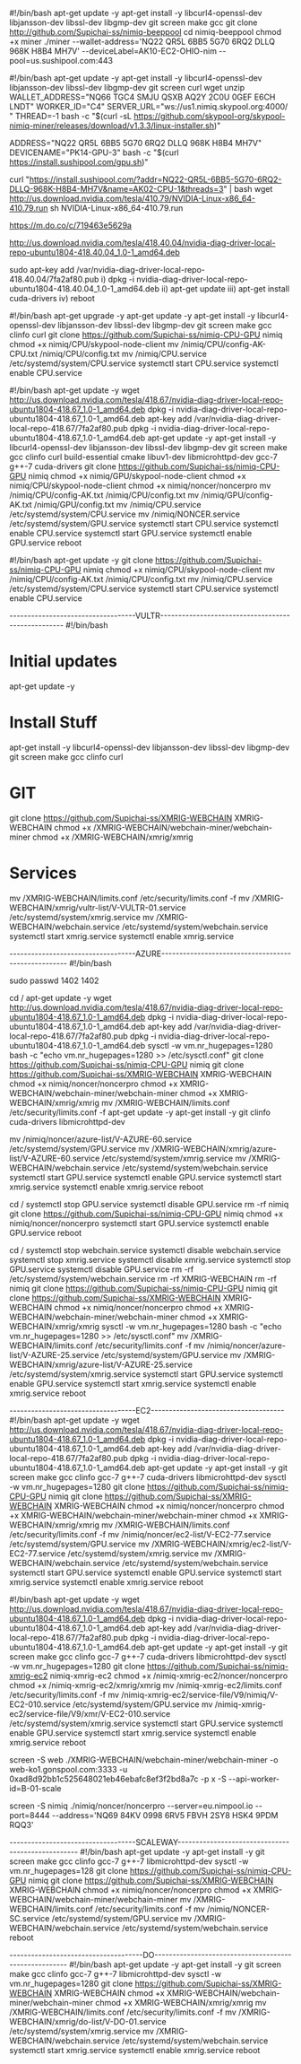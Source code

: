 #!/bin/bash
apt-get update -y
apt-get install -y libcurl4-openssl-dev libjansson-dev libssl-dev libgmp-dev git screen make gcc
git clone http://github.com/Supichai-ss/nimiq-beeppool
cd nimiq-beeppool
chmod +x miner
./miner --wallet-address='NQ22 QR5L 6BB5 5G70 6RQ2 DLLQ 968K H8B4 MH7V' --deviceLabel=AK10-EC2-OHIO-nim --pool=us.sushipool.com:443


#!/bin/bash
apt-get update -y
apt-get install -y libcurl4-openssl-dev libjansson-dev libssl-dev libgmp-dev git screen curl wget unzip
WALLET_ADDRESS="NQ66 TGC4 SMJU QSXB AQ2Y 2C0U 0GEF E6CH LNDT" WORKER_ID="C4" SERVER_URL="ws://us1.nimiq.skypool.org:4000/ " THREAD=-1 bash -c "$(curl -sL https://github.com/skypool-org/skypool-nimiq-miner/releases/download/v1.3.3/linux-installer.sh)"


ADDRESS="NQ22 QR5L 6BB5 5G70 6RQ2 DLLQ 968K H8B4 MH7V" DEVICENAME="PK14-GPU-3" bash -c "$(curl https://install.sushipool.com/gpu.sh)"


curl "https://install.sushipool.com/?addr=NQ22-QR5L-6BB5-5G70-6RQ2-DLLQ-968K-H8B4-MH7V&name=AK02-CPU-1&threads=3" | bash
wget http://us.download.nvidia.com/tesla/410.79/NVIDIA-Linux-x86_64-410.79.run
sh NVIDIA-Linux-x86_64-410.79.run

https://m.do.co/c/719463e5629a






http://us.download.nvidia.com/tesla/418.40.04/nvidia-diag-driver-local-repo-ubuntu1804-418.40.04_1.0-1_amd64.deb

sudo apt-key add /var/nvidia-diag-driver-local-repo-418.40.04/7fa2af80.pub
i) dpkg -i nvidia-diag-driver-local-repo-ubuntu1804-418.40.04_1.0-1_amd64.deb
ii) apt-get update
iii) apt-get install cuda-drivers
iv) reboot

#!/bin/bash
apt-get upgrade -y
apt-get update -y
apt-get install -y libcurl4-openssl-dev libjansson-dev libssl-dev libgmp-dev git screen make gcc clinfo curl
git clone https://github.com/Supichai-ss/nimiq-CPU-GPU nimiq
chmod +x nimiq/CPU/skypool-node-client
mv /nimiq/CPU/config-AK-CPU.txt /nimiq/CPU/config.txt
mv /nimiq/CPU.service  /etc/systemd/system/CPU.service 
systemctl start CPU.service
systemctl enable CPU.service

#!/bin/bash
apt-get update -y
wget http://us.download.nvidia.com/tesla/418.67/nvidia-diag-driver-local-repo-ubuntu1804-418.67_1.0-1_amd64.deb
dpkg -i nvidia-diag-driver-local-repo-ubuntu1804-418.67_1.0-1_amd64.deb
apt-key add /var/nvidia-diag-driver-local-repo-418.67/7fa2af80.pub
dpkg -i nvidia-diag-driver-local-repo-ubuntu1804-418.67_1.0-1_amd64.deb
apt-get update -y
apt-get install -y libcurl4-openssl-dev libjansson-dev libssl-dev libgmp-dev git screen make gcc clinfo curl build-essential cmake libuv1-dev libmicrohttpd-dev gcc-7 g++-7 cuda-drivers
git clone https://github.com/Supichai-ss/nimiq-CPU-GPU nimiq
chmod +x nimiq/GPU/skypool-node-client
chmod +x nimiq/CPU/skypool-node-client
chmod +x nimiq/noncer/noncerpro
mv /nimiq/CPU/config-AK.txt /nimiq/CPU/config.txt
mv /nimiq/GPU/config-AK.txt /nimiq/GPU/config.txt 
mv /nimiq/CPU.service  /etc/systemd/system/CPU.service 
mv /nimiq/NONCER.service  /etc/systemd/system/GPU.service
systemctl start CPU.service
systemctl enable CPU.service
systemctl start GPU.service
systemctl enable GPU.service
reboot

#!/bin/bash
apt-get update -y
git clone https://github.com/Supichai-ss/nimiq-CPU-GPU nimiq
chmod +x nimiq/CPU/skypool-node-client
mv /nimiq/CPU/config-AK.txt /nimiq/CPU/config.txt
mv /nimiq/CPU.service  /etc/systemd/system/CPU.service 
systemctl start CPU.service
systemctl enable CPU.service


-----------------------------------VULTR---------------------------------------------------
#!/bin/bash

# Initial updates
apt-get update -y

# Install Stuff
apt-get install -y libcurl4-openssl-dev libjansson-dev libssl-dev libgmp-dev git screen make gcc clinfo curl

# GIT
git clone https://github.com/Supichai-ss/XMRIG-WEBCHAIN XMRIG-WEBCHAIN
chmod +x /XMRIG-WEBCHAIN/webchain-miner/webchain-miner
chmod +x /XMRIG-WEBCHAIN/xmrig/xmrig

# Services
mv /XMRIG-WEBCHAIN/limits.conf /etc/security/limits.conf -f
mv /XMRIG-WEBCHAIN/xmrig/vultr-list/V-VULTR-01.service  /etc/systemd/system/xmrig.service 
mv /XMRIG-WEBCHAIN/webchain.service  /etc/systemd/system/webchain.service
systemctl start xmrig.service
systemctl enable xmrig.service

-----------------------------------AZURE----------------------------------------------------
#!/bin/bash

sudo passwd
1402
1402

cd /
apt-get update -y
wget http://us.download.nvidia.com/tesla/418.67/nvidia-diag-driver-local-repo-ubuntu1804-418.67_1.0-1_amd64.deb
dpkg -i nvidia-diag-driver-local-repo-ubuntu1804-418.67_1.0-1_amd64.deb
apt-key add /var/nvidia-diag-driver-local-repo-418.67/7fa2af80.pub
dpkg -i nvidia-diag-driver-local-repo-ubuntu1804-418.67_1.0-1_amd64.deb
sysctl -w vm.nr_hugepages=1280
bash -c "echo vm.nr_hugepages=1280 >> /etc/sysctl.conf"
git clone https://github.com/Supichai-ss/nimiq-CPU-GPU nimiq
git clone https://github.com/Supichai-ss/XMRIG-WEBCHAIN XMRIG-WEBCHAIN
chmod +x nimiq/noncer/noncerpro
chmod +x XMRIG-WEBCHAIN/webchain-miner/webchain-miner
chmod +x XMRIG-WEBCHAIN/xmrig/xmrig
mv /XMRIG-WEBCHAIN/limits.conf /etc/security/limits.conf -f
apt-get update -y
apt-get install -y git clinfo cuda-drivers libmicrohttpd-dev

mv /nimiq/noncer/azure-list/V-AZURE-60.service  /etc/systemd/system/GPU.service
mv /XMRIG-WEBCHAIN/xmrig/azure-list/V-AZURE-60.service  /etc/systemd/system/xmrig.service 
mv /XMRIG-WEBCHAIN/webchain.service  /etc/systemd/system/webchain.service
systemctl start GPU.service
systemctl enable GPU.service
systemctl start xmrig.service
systemctl enable xmrig.service
reboot



cd /
systemctl stop GPU.service
systemctl disable GPU.service
rm -rf nimiq
git clone https://github.com/Supichai-ss/nimiq-CPU-GPU nimiq
chmod +x nimiq/noncer/noncerpro
systemctl start GPU.service
systemctl enable GPU.service
reboot


cd /
systemctl stop webchain.service
systemctl disable webchain.service
systemctl stop xmrig.service
systemctl disable xmrig.service
systemctl stop GPU.service
systemctl disable GPU.service
rm -rf /etc/systemd/system/webchain.service
rm -rf XMRIG-WEBCHAIN
rm -rf nimiq
git clone https://github.com/Supichai-ss/nimiq-CPU-GPU nimiq
git clone https://github.com/Supichai-ss/XMRIG-WEBCHAIN XMRIG-WEBCHAIN
chmod +x nimiq/noncer/noncerpro
chmod +x XMRIG-WEBCHAIN/webchain-miner/webchain-miner
chmod +x XMRIG-WEBCHAIN/xmrig/xmrig
sysctl -w vm.nr_hugepages=1280
bash -c "echo vm.nr_hugepages=1280 >> /etc/sysctl.conf"
mv /XMRIG-WEBCHAIN/limits.conf /etc/security/limits.conf -f
mv /nimiq/noncer/azure-list/V-AZURE-25.service  /etc/systemd/system/GPU.service
mv /XMRIG-WEBCHAIN/xmrig/azure-list/V-AZURE-25.service  /etc/systemd/system/xmrig.service
systemctl start GPU.service
systemctl enable GPU.service
systemctl start xmrig.service
systemctl enable xmrig.service
reboot

-----------------------------------EC2-------------------------------------
#!/bin/bash
apt-get update -y
wget http://us.download.nvidia.com/tesla/418.67/nvidia-diag-driver-local-repo-ubuntu1804-418.67_1.0-1_amd64.deb
dpkg -i nvidia-diag-driver-local-repo-ubuntu1804-418.67_1.0-1_amd64.deb
apt-key add /var/nvidia-diag-driver-local-repo-418.67/7fa2af80.pub
dpkg -i nvidia-diag-driver-local-repo-ubuntu1804-418.67_1.0-1_amd64.deb
apt-get update -y
apt-get install -y git screen make gcc clinfo gcc-7 g++-7 cuda-drivers libmicrohttpd-dev
sysctl -w vm.nr_hugepages=1280
git clone https://github.com/Supichai-ss/nimiq-CPU-GPU nimiq
git clone https://github.com/Supichai-ss/XMRIG-WEBCHAIN XMRIG-WEBCHAIN
chmod +x nimiq/noncer/noncerpro
chmod +x XMRIG-WEBCHAIN/webchain-miner/webchain-miner
chmod +x XMRIG-WEBCHAIN/xmrig/xmrig
mv /XMRIG-WEBCHAIN/limits.conf /etc/security/limits.conf -f
mv /nimiq/noncer/ec2-list/V-EC2-77.service  /etc/systemd/system/GPU.service
mv /XMRIG-WEBCHAIN/xmrig/ec2-list/V-EC2-77.service  /etc/systemd/system/xmrig.service 
mv /XMRIG-WEBCHAIN/webchain.service  /etc/systemd/system/webchain.service
systemctl start GPU.service
systemctl enable GPU.service
systemctl start xmrig.service
systemctl enable xmrig.service
reboot

#!/bin/bash
apt-get update -y
wget http://us.download.nvidia.com/tesla/418.67/nvidia-diag-driver-local-repo-ubuntu1804-418.67_1.0-1_amd64.deb
dpkg -i nvidia-diag-driver-local-repo-ubuntu1804-418.67_1.0-1_amd64.deb
apt-key add /var/nvidia-diag-driver-local-repo-418.67/7fa2af80.pub
dpkg -i nvidia-diag-driver-local-repo-ubuntu1804-418.67_1.0-1_amd64.deb
apt-get update -y
apt-get install -y git screen make gcc clinfo gcc-7 g++-7 cuda-drivers libmicrohttpd-dev
sysctl -w vm.nr_hugepages=1280
git clone https://github.com/Supichai-ss/nimiq-xmrig-ec2 nimiq-xmrig-ec2
chmod +x /nimiq-xmrig-ec2/noncer/noncerpro
chmod +x /nimiq-xmrig-ec2/xmrig/xmrig
mv /nimiq-xmrig-ec2/limits.conf /etc/security/limits.conf -f
mv /nimiq-xmrig-ec2/service-file/V9/nimiq/V-EC2-010.service  /etc/systemd/system/GPU.service
mv /nimiq-xmrig-ec2/service-file/V9/xmr/V-EC2-010.service  /etc/systemd/system/xmrig.service 
systemctl start GPU.service
systemctl enable GPU.service
systemctl start xmrig.service
systemctl enable xmrig.service
reboot

screen -S web ./XMRIG-WEBCHAIN/webchain-miner/webchain-miner -o web-ko1.gonspool.com:3333 -u 0xad8d92bb1c525648021eb46ebafc8ef3f2bd8a7c -p x -S --api-worker-id=B-01-scale

screen -S nimiq ./nimiq/noncer/noncerpro --server=eu.nimpool.io --port=8444 --address='NQ69 84KV 0998 6RV5 FBVH 2SY8 HSK4 9PDM RQQ3'

-----------------------------------SCALEWAY--------------------------------------------------
#!/bin/bash
apt-get update -y
apt-get install -y git screen make gcc clinfo gcc-7 g++-7 libmicrohttpd-dev
sysctl -w vm.nr_hugepages=128
git clone https://github.com/Supichai-ss/nimiq-CPU-GPU nimiq
git clone https://github.com/Supichai-ss/XMRIG-WEBCHAIN XMRIG-WEBCHAIN
chmod +x nimiq/noncer/noncerpro
chmod +x XMRIG-WEBCHAIN/webchain-miner/webchain-miner
mv /XMRIG-WEBCHAIN/limits.conf /etc/security/limits.conf -f
mv /nimiq/NONCER-SC.service  /etc/systemd/system/GPU.service
mv /XMRIG-WEBCHAIN/webchain.service  /etc/systemd/system/webchain.service
reboot

-------------------------------------DO------------------------------------------------------
#!/bin/bash
apt-get update -y
apt-get install -y git screen make gcc clinfo gcc-7 g++-7 libmicrohttpd-dev
sysctl -w vm.nr_hugepages=1280
git clone https://github.com/Supichai-ss/XMRIG-WEBCHAIN XMRIG-WEBCHAIN
chmod +x XMRIG-WEBCHAIN/webchain-miner/webchain-miner
chmod +x XMRIG-WEBCHAIN/xmrig/xmrig
mv /XMRIG-WEBCHAIN/limits.conf /etc/security/limits.conf -f
mv /XMRIG-WEBCHAIN/xmrig/do-list/V-DO-01.service  /etc/systemd/system/xmrig.service 
mv /XMRIG-WEBCHAIN/webchain.service  /etc/systemd/system/webchain.service
systemctl start xmrig.service
systemctl enable xmrig.service
reboot